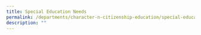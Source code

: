 ```yaml
---
title: Special Education Needs
permalink: /departments/character-n-citizenship-education/special-education-needs/
description: ""
---
```

